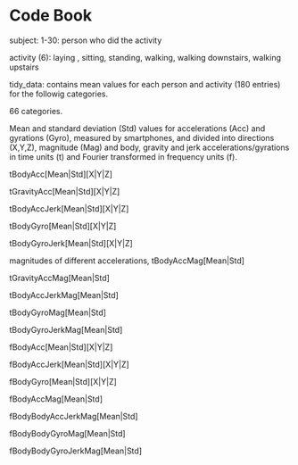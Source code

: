 Code Book
=========

subject: 1-30: person who did the activity

activity (6): laying , sitting, standing, walking, walking downstairs, walking upstairs

tidy_data: contains mean values for each person and activity (180 entries) for the followig categories.

66 categories.

Mean and standard deviation (Std) values for accelerations (Acc) and gyrations (Gyro), measured by smartphones, and divided into directions (X,Y,Z), magnitude (Mag) and body, gravity and jerk accelerations/gyrations in time units (t) and Fourier transformed in frequency units (f).

tBodyAcc[Mean|Std][X|Y|Z]

tGravityAcc[Mean|Std][X|Y|Z]

tBodyAccJerk[Mean|Std][X|Y|Z]

tBodyGyro[Mean|Std][X|Y|Z]

tBodyGyroJerk[Mean|Std][X|Y|Z]


magnitudes of different accelerations,
tBodyAccMag[Mean|Std] 

tGravityAccMag[Mean|Std] 

tBodyAccJerkMag[Mean|Std] 

tBodyGyroMag[Mean|Std] 

tBodyGyroJerkMag[Mean|Std] 


fBodyAcc[Mean|Std][X|Y|Z]

fBodyAccJerk[Mean|Std][X|Y|Z]

fBodyGyro[Mean|Std][X|Y|Z]


fBodyAccMag[Mean|Std]

fBodyBodyAccJerkMag[Mean|Std] 

fBodyBodyGyroMag[Mean|Std] 

fBodyBodyGyroJerkMag[Mean|Std] 

 

